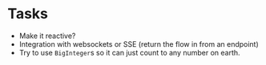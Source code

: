 # Tasks
* Make it reactive?
* Integration with websockets or SSE (return the flow in from an endpoint)
* Try to use `BigInteger`s so it can just count to any number on earth.
